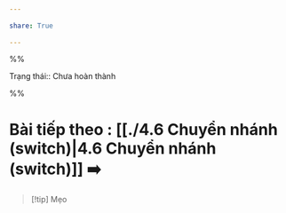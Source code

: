 ---  
share: True  
---  
%%  
Trạng thái:: Chưa hoàn thành  
%%  
# Bài tiếp theo : [[./4.6 Chuyển nhánh (switch)|4.6 Chuyển nhánh (switch)]] ➡️  
  
> [!tip] Mẹo  

